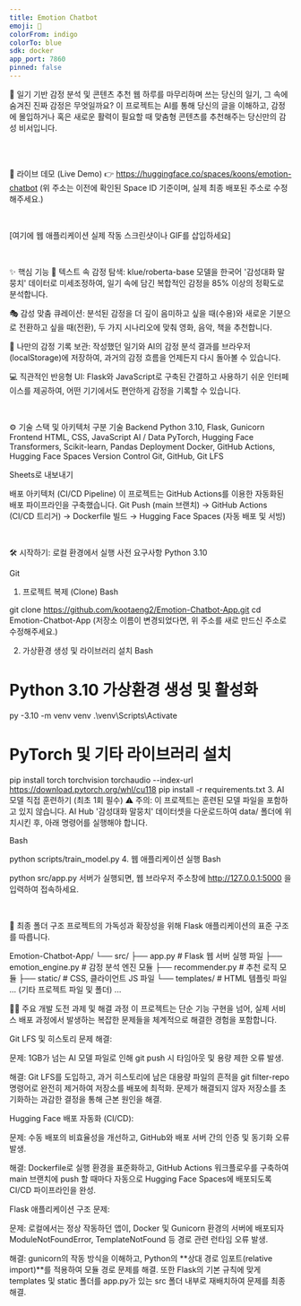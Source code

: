```yaml
---
title: Emotion Chatbot
emoji: 🤗
colorFrom: indigo
colorTo: blue
sdk: docker
app_port: 7860
pinned: false
---
```

🤖 일기 기반 감정 분석 및 콘텐츠 추천 웹
하루를 마무리하며 쓰는 당신의 일기, 그 속에 숨겨진 진짜 감정은 무엇일까요?
이 프로젝트는 AI를 통해 당신의 글을 이해하고, 감정에 몰입하거나 혹은 새로운 활력이 필요할 때 맞춤형 콘텐츠를 추천해주는 당신만의 감성 비서입니다.

<br>

<br>

🚀 라이브 데모 (Live Demo)
👉 https://huggingface.co/spaces/koons/emotion-chatbot
(위 주소는 이전에 확인된 Space ID 기준이며, 실제 최종 배포된 주소로 수정해주세요.)

<br>

[여기에 웹 애플리케이션 실제 작동 스크린샷이나 GIF를 삽입하세요]

<br>

✨ 핵심 기능
🤖 텍스트 속 감정 탐색: klue/roberta-base 모델을 한국어 '감성대화 말뭉치' 데이터로 미세조정하여, 일기 속에 담긴 복합적인 감정을 85% 이상의 정확도로 분석합니다.

🎭 감성 맞춤 큐레이션: 분석된 감정을 더 깊이 음미하고 싶을 때(수용)와 새로운 기분으로 전환하고 싶을 때(전환), 두 가지 시나리오에 맞춰 영화, 음악, 책을 추천합니다.

📔 나만의 감정 기록 보관: 작성했던 일기와 AI의 감정 분석 결과를 브라우저(localStorage)에 저장하여, 과거의 감정 흐름을 언제든지 다시 돌아볼 수 있습니다.

💻 직관적인 반응형 UI: Flask와 JavaScript로 구축된 간결하고 사용하기 쉬운 인터페이스를 제공하여, 어떤 기기에서도 편안하게 감정을 기록할 수 있습니다.

<br>

⚙️ 기술 스택 및 아키텍처
구분	기술
Backend	Python 3.10, Flask, Gunicorn
Frontend	HTML, CSS, JavaScript
AI / Data	PyTorch, Hugging Face Transformers, Scikit-learn, Pandas
Deployment	Docker, GitHub Actions, Hugging Face Spaces
Version Control	Git, GitHub, Git LFS

Sheets로 내보내기
<br>

배포 아키텍처 (CI/CD Pipeline)
이 프로젝트는 GitHub Actions를 이용한 자동화된 배포 파이프라인을 구축했습니다.
Git Push (main 브랜치) → GitHub Actions (CI/CD 트리거) → Dockerfile 빌드 → Hugging Face Spaces (자동 배포 및 서빙)

<br>

🛠️ 시작하기: 로컬 환경에서 실행
사전 요구사항
Python 3.10

Git

1. 프로젝트 복제 (Clone)
Bash

git clone https://github.com/kootaeng2/Emotion-Chatbot-App.git
cd Emotion-Chatbot-App
(저장소 이름이 변경되었다면, 위 주소를 새로 만드신 주소로 수정해주세요.)

2. 가상환경 생성 및 라이브러리 설치
Bash

# Python 3.10 가상환경 생성 및 활성화
py -3.10 -m venv venv
.\venv\Scripts\Activate

# PyTorch 및 기타 라이브러리 설치
pip install torch torchvision torchaudio --index-url https://download.pytorch.org/whl/cu118
pip install -r requirements.txt
3. AI 모델 직접 훈련하기 (최초 1회 필수)
⚠️ 주의: 이 프로젝트는 훈련된 모델 파일을 포함하고 있지 않습니다. AI Hub '감성대화 말뭉치' 데이터셋을 다운로드하여 data/ 폴더에 위치시킨 후, 아래 명령어를 실행해야 합니다.

Bash

python scripts/train_model.py
4. 웹 애플리케이션 실행
Bash

python src/app.py
서버가 실행되면, 웹 브라우저 주소창에 http://127.0.0.1:5000 을 입력하여 접속하세요.

<br>

📂 최종 폴더 구조
프로젝트의 가독성과 확장성을 위해 Flask 애플리케이션의 표준 구조를 따릅니다.

Emotion-Chatbot-App/
└── src/
    ├── app.py               # Flask 웹 서버 실행 파일
    ├── emotion_engine.py    # 감정 분석 엔진 모듈
    ├── recommender.py       # 추천 로직 모듈
    ├── static/              # CSS, 클라이언트 JS 파일
    └── templates/           # HTML 템플릿 파일
... (기타 프로젝트 파일 및 폴더) ...
<br>

🧗‍♂️ 주요 개발 도전 과제 및 해결 과정
이 프로젝트는 단순 기능 구현을 넘어, 실제 서비스 배포 과정에서 발생하는 복잡한 문제들을 체계적으로 해결한 경험을 포함합니다.

Git LFS 및 히스토리 문제 해결:

문제: 1GB가 넘는 AI 모델 파일로 인해 git push 시 타임아웃 및 용량 제한 오류 발생.

해결: Git LFS를 도입하고, 과거 히스토리에 남은 대용량 파일의 흔적을 git filter-repo 명령어로 완전히 제거하여 저장소를 배포에 최적화. 문제가 해결되지 않자 저장소를 초기화하는 과감한 결정을 통해 근본 원인을 해결.

Hugging Face 배포 자동화 (CI/CD):

문제: 수동 배포의 비효율성을 개선하고, GitHub와 배포 서버 간의 인증 및 동기화 오류 발생.

해결: Dockerfile로 실행 환경을 표준화하고, GitHub Actions 워크플로우를 구축하여 main 브랜치에 push 할 때마다 자동으로 Hugging Face Spaces에 배포되도록 CI/CD 파이프라인을 완성.

Flask 애플리케이션 구조 문제:

문제: 로컬에서는 정상 작동하던 앱이, Docker 및 Gunicorn 환경의 서버에 배포되자 ModuleNotFoundError, TemplateNotFound 등 경로 관련 런타임 오류 발생.

해결: gunicorn의 작동 방식을 이해하고, Python의 **상대 경로 임포트(relative import)**를 적용하여 모듈 경로 문제를 해결. 또한 Flask의 기본 규칙에 맞게 templates 및 static 폴더를 app.py가 있는 src 폴더 내부로 재배치하여 문제를 최종 해결.